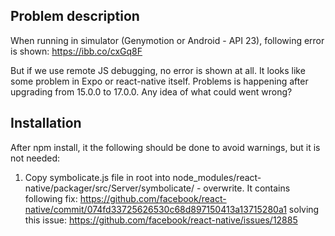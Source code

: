 ## Problem description
When running in simulator (Genymotion or Android - API 23), following error is shown: https://ibb.co/cxGq8F

But if we use remote JS debugging, no error is shown at all. It looks like some problem in Expo or react-native itself. Problems is happening after upgrading from 15.0.0 to 17.0.0. Any idea of what could went wrong?

## Installation
After npm install, it the following should be done to avoid warnings, but it is not needed:

1. Copy symbolicate.js file in root into node_modules/react-native/packager/src/Server/symbolicate/ - overwrite. It contains following fix: https://github.com/facebook/react-native/commit/074fd33725626530c68d897150413a13715280a1 solving this issue: https://github.com/facebook/react-native/issues/12885
